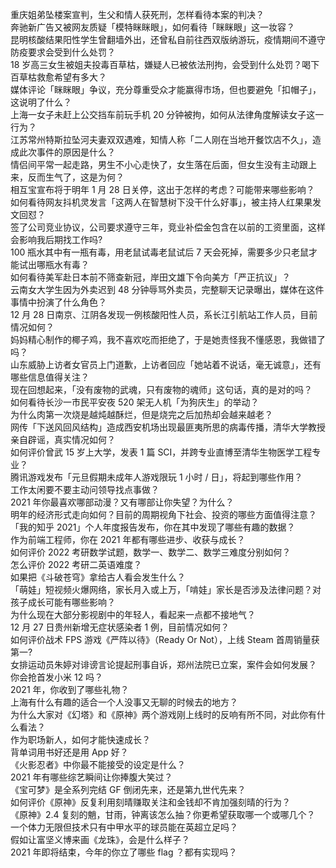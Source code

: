 重庆姐弟坠楼案宣判，生父和情人获死刑，怎样看待本案的判决？  
奔驰新广告又被网友质疑「模特眯眯眼」，如何看待「眯眯眼」这一妆容？  
昆明核酸结果阳性学生曾翻墙外出，还曾私自前往西双版纳游玩，疫情期间不遵守防疫要求会受到什么处罚？  
18 岁高三女生被姐夫投毒百草枯，嫌疑人已被依法刑拘，会受到什么处罚？喝下百草枯救愈希望有多大？  
媒体评论「眯眯眼」争议，充分尊重受众才能赢得市场，但也要避免「扣帽子」，这说明了什么？  
上海一女子未赶上公交挡车前玩手机 20 分钟被拘，如何从法律角度解读女子这一行为？  
江苏常州特斯拉坠河夫妻双双遇难，知情人称「二人刚在当地开餐饮店不久」，造成此次事件的原因是什么？  
情侣间平常一起走路，男生不小心走快了，女生落在后面，但女生没有主动跟上来，反而生气了，这是为何？  
相互宝宣布将于明年 1 月 28 日关停，这出于怎样的考虑？可能带来哪些影响？  
如何看待网友抖机灵发言「这两人在智慧树下没干什么好事」，被主持人红果果发文回怼？  
签了公司竞业协议，公司要求遵守三年，竞业补偿金包含在以前的工资里面，这样会影响我后期找工作吗?  
100 瓶水其中有一瓶有毒，用老鼠试毒老鼠试后 7 天会死掉，需要多少只老鼠才能试出哪瓶水有毒？  
如何看待美军赴日本前不筛查新冠，岸田文雄下令向美方「严正抗议」？  
云南女大学生因为外卖迟到 48 分钟辱骂外卖员，完整聊天记录曝出，媒体在这件事情中扮演了什么角色？  
12 月 28 日南京、江阴各发现一例核酸阳性人员，系长江引航站工作人员，目前情况如何？  
妈妈精心制作的椰子鸡，我不喜欢吃而拒绝了，于是她责怪我不懂感恩，我做错了吗？  
山东威胁上访者女官员上门道歉，上访者回应「她站着不说话，毫无诚意」，还有哪些信息值得关注？  
现在回想起来，「没有废物的武魂，只有废物的魂师」这句话，真的是对的吗？  
如何看待长沙一市民平安夜 520 架无人机「为狗庆生」的举动？  
为什么肉第一次烧是越炖越酥烂，但是烧完之后加热却会越来越老？  
网传「下送风回风结构」造成西安机场出现最匪夷所思的病毒传播，清华大学教授亲自辟谣，真实情况如何？  
如何评价曾武 15 岁上大学，发表 1 篇 SCI，并跨专业直博至清华生物医学工程专业？  
腾讯游戏发布「元旦假期未成年人游戏限玩 1 小时 / 日」，将起到哪些作用？  
工作太闲要不要主动问领导找点事做？  
2021 年你最喜欢哪部动漫？又有哪部让你失望？为什么？  
明年的经济形式走向如何？目前的周期视角下社会、投资的哪些方面值得注意？  
「我的知乎 2021」个人年度报告发布，你在其中发现了哪些有趣的数据？  
作为前端工程师，你在 2021 年都有哪些进步、收获与成长？  
如何评价 2022 考研数学试题，数学一、数学二、数学三难度分别如何？  
怎么评价 2022 考研二英语难度？  
如果把《斗破苍穹》拿给古人看会发生什么？  
「萌娃」短视频火爆网络，家长月入或上万，「啃娃」家长是否涉及法律问题？对孩子成长可能有哪些影响？  
为什么现在大部分影视剧中的年轻人，看起来一点都不接地气？  
12 月 27 日贵州新增无症状感染者 1 例，目前情况如何？  
如何评价战术 FPS 游戏《严阵以待》（Ready Or Not），上线 Steam 首周销量获第一?  
女排运动员朱婷对诽谤言论提起刑事自诉，郑州法院已立案，案件会如何发展？  
你会抢首发小米 12 吗？  
2021 年，你收到了哪些礼物？  
上海有什么有趣的适合一个人没事又无聊的时候去的地方？  
为什么大家对《幻塔》和《原神》两个游戏刚上线时的反响有所不同，对此你有什么看法？  
作为职场新人，如何才能快速成长？  
背单词用书好还是用 App 好？  
《火影忍者》中你最不能接受的设定是什么？  
2021 年有哪些综艺瞬间让你捧腹大笑过？  
《宝可梦》是全系列完结 GF 倒闭先来，还是第九世代先来？  
如何评价《原神》反复利用刻晴赚取关注和金钱却不肯加强刻晴的行为？  
《原神》2.4 复刻的魈，甘雨，钟离该怎么抽？你更希望获取哪一个或哪几个？  
一个体力无限但技术只有中甲水平的球员能在英超立足吗？  
假如让富坚义博来画《龙珠》，会是什么样子？  
2021 年即将结束，今年的你立了哪些 flag ？都有实现吗？  

